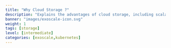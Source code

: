 ```yaml
---
title: "Why Cloud Storage ?"
description: "Explains the advantages of cloud storage, including scalability, accessibility, durability, and cost efficiency."
banner: "images/exoscale-icon.svg"
weight: 1
tags: [storage]
level: [intermediate]
categories: [exoscale,kubernetes]
---
```

